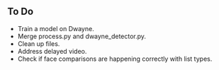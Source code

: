 ## To Do
* Train a model on Dwayne.
* Merge process.py and dwayne_detector.py. 
* Clean up files.
* Address delayed video.
* Check if face comparisons are happening correctly with list types.
